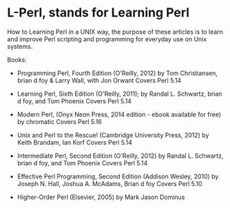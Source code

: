 # L-Perl, stands for Learning Perl

How to Learning Perl in a UNIX way, the purpose of these articles is to
learn and improve Perl scripting and programming for everyday use on Unix 
systems.

Books:
- Programming Perl, Fourth Edition (O'Reilly, 2012)
  by Tom Christiansen, brian d foy & Larry Wall, with Jon Orwant
  Covers Perl 5.14
  
- Learning Perl, Sixth Edition (O'Reilly, 2011);
  by Randal L. Schwartz, brian d foy, and Tom Phoenix
  Covers Perl 5.14

- Modern Perl, (Onyx Neon Press, 2014 edition - ebook available for free)
  by chromatic 
  Covers Perl 5.16

- Unix and Perl to the Rescue! (Cambridge University Press, 2012)
  by Keith Brandam, Ian Korf
  Covers Perl 5.14

- Intermediate Perl, Second Edition (O'Reilly, 2012)
  by Randal L. Schwartz, brian d foy, and Tom Phoenix
  Covers Perl 5.14

- Effective Perl Programming, Second Edition (Addison Wesley, 2010)
  by Joseph N. Hall, Joshua A. McAdams, Brian d foy
  Covers Perl 5.10

- Higher-Order Perl (Elsevier, 2005)
  by Mark Jason Dominus
